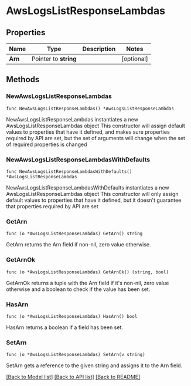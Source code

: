 # AwsLogsListResponseLambdas

## Properties

Name | Type | Description | Notes
------------ | ------------- | ------------- | -------------
**Arn** | Pointer to **string** |  | [optional] 

## Methods

### NewAwsLogsListResponseLambdas

`func NewAwsLogsListResponseLambdas() *AwsLogsListResponseLambdas`

NewAwsLogsListResponseLambdas instantiates a new AwsLogsListResponseLambdas object
This constructor will assign default values to properties that have it defined,
and makes sure properties required by API are set, but the set of arguments
will change when the set of required properties is changed

### NewAwsLogsListResponseLambdasWithDefaults

`func NewAwsLogsListResponseLambdasWithDefaults() *AwsLogsListResponseLambdas`

NewAwsLogsListResponseLambdasWithDefaults instantiates a new AwsLogsListResponseLambdas object
This constructor will only assign default values to properties that have it defined,
but it doesn't guarantee that properties required by API are set

### GetArn

`func (o *AwsLogsListResponseLambdas) GetArn() string`

GetArn returns the Arn field if non-nil, zero value otherwise.

### GetArnOk

`func (o *AwsLogsListResponseLambdas) GetArnOk() (string, bool)`

GetArnOk returns a tuple with the Arn field if it's non-nil, zero value otherwise
and a boolean to check if the value has been set.

### HasArn

`func (o *AwsLogsListResponseLambdas) HasArn() bool`

HasArn returns a boolean if a field has been set.

### SetArn

`func (o *AwsLogsListResponseLambdas) SetArn(v string)`

SetArn gets a reference to the given string and assigns it to the Arn field.


[[Back to Model list]](../README.md#documentation-for-models) [[Back to API list]](../README.md#documentation-for-api-endpoints) [[Back to README]](../README.md)


